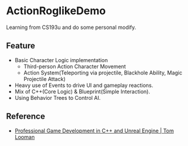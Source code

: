 # ActionRoglikeDemo
Learning from CS193u and do some personal modify.

## Feature

* Basic Character Logic implementation
  * Third-person Action Character Movement
  * Action System(Teleporting via projectile, Blackhole Ability, Magic Projectile Attack)
* Heavy use of Events to drive UI and gameplay reactions.
* Mix of C++(Core Logic) & Blueprint(Simple Interaction).
* Using Behavior Trees to Control AI.

## Reference

* [Professional Game Development in C++ and Unreal Engine | Tom Looman](https://courses.tomlooman.com/p/unrealengine-cpp?coupon_code=COMMUNITY15&src=github)
